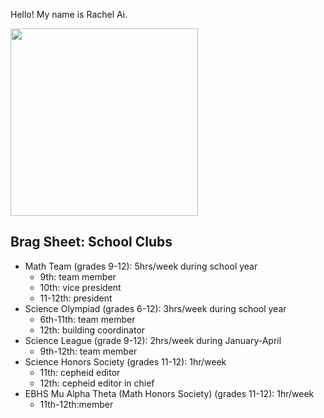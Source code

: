 Hello! My name is Rachel Ai.

<image src="https://scontent-lga3-1.cdninstagram.com/v/t51.2885-15/e35/102534118_244851740147186_3957491472977924036_n.jpg?_nc_ht=scontent-lga3-1.cdninstagram.com&_nc_cat=102&_nc_ohc=zLkmmx5LhlYAX_-E45N&oh=d751b6d006d68c4f50fe89f9fcaece64&oe=5F10A582" width="300">



<h2>Brag Sheet: School Clubs</h2>
<ul>
  <li>Math Team (grades 9-12): 5hrs/week during school year
    <ul>
      <li>9th: team member</li>
      <li>10th: vice president</li>
      <li>11-12th: president</li>
    </ul>
  </li>
  <li>Science Olympiad (grades 6-12): 3hrs/week during school year
    <ul>
      <li>6th-11th: team member</li>
      <li>12th: building coordinator</li>
    </ul>
  </li>
  <li>Science League (grade 9-12): 2hrs/week during January-April
  <ul>
      <li>9th-12th: team member</li>
    </ul>
  </li>
  <li>Science Honors Society (grades 11-12): 1hr/week
  <ul>
      <li>11th: cepheid editor</li>
      <li>12th: cepheid editor in chief</li>
    </ul>
  </li>
  <li>EBHS Mu Alpha Theta (Math Honors Society) (grades 11-12): 1hr/week
  <ul>
      <li>11th-12th:member</li>
    </ul>
  </li>
</ul>
